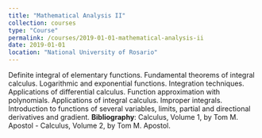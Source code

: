 ```yaml
---
title: "Mathematical Analysis II"
collection: courses
type: "Course"
permalink: /courses/2019-01-01-mathematical-analysis-ii
date: 2019-01-01
location: "National University of Rosario"
---
```


Definite integral of elementary functions. Fundamental theorems of integral calculus. Logarithmic and exponential functions. Integration techniques. Applications of differential calculus. Function approximation with polynomials. Applications of integral calculus. Improper integrals. Introduction to functions of several variables, limits, partial and directional derivatives and gradient.
**Bibliography**: Calculus, Volume 1, by Tom M. Apostol -  Calculus, Volume 2, by Tom M. Apostol.
